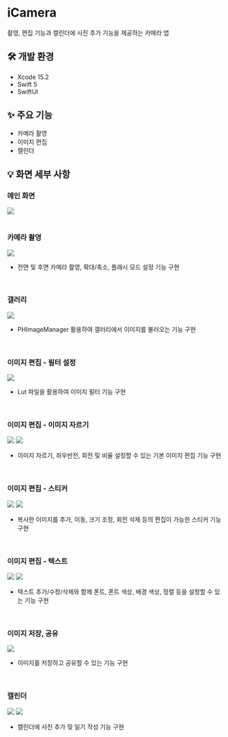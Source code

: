 # iCamera
촬영, 편집 기능과 캘린더에 사진 추가 기능을 제공하는 카메라 앱  

## 🛠️ 개발 환경
- Xcode 15.2
- Swift 5
- SwiftUI

## ✨ 주요 기능
- 카메라 촬영
- 이미지 편집
- 캘린더

## 💡 화면 세부 사항  

### 메인 화면
![](https://velog.velcdn.com/images/findjayu/post/ac82d507-7750-40ca-b4e4-f79b0f7508dd/image.png)
<br>
<br>
### 카메라 촬영
![](https://velog.velcdn.com/images/findjayu/post/bbd89d5f-99ae-4980-9e9e-31f04e0af8ec/image.png)
- 전면 및 후면 카메라 촬영, 확대/축소, 플래시 모드 설정 기능 구현
<br>

### 갤러리
![](https://velog.velcdn.com/images/findjayu/post/452535f9-0954-4340-bb1e-df935ee73a1b/image.png)
- PHImageManager 활용하여 갤러리에서 이미지를 불러오는 기능 구현
<br>

### 이미지 편집 - 필터 설정
![](https://velog.velcdn.com/images/findjayu/post/f026f357-9586-476b-8f53-62c1c1f329ed/image.png)
- Lut 파일을 활용하여 이미지 필터 기능 구현
<br>

### 이미지 편집 - 이미지 자르기
![](https://velog.velcdn.com/images/findjayu/post/1f774206-18ef-4b62-ac4e-afaa6a77de44/image.png)
![](https://velog.velcdn.com/images/findjayu/post/c81337c5-0a2d-46e2-bcf0-7e8a99a1a867/image.png)
- 이미지 자르기, 좌우반전, 회전 및 비율 설정할 수 있는 기본 이미지 편집 기능 구현
<br>

### 이미지 편집 - 스티커
![](https://velog.velcdn.com/images/findjayu/post/5afd74a8-38a2-445b-a985-892f6ddcac14/image.png)
![](https://velog.velcdn.com/images/findjayu/post/db682e46-98e6-4e15-8772-8fbac1536710/image.png)
- 복사한 이미지를 추가, 이동, 크기 조정, 회전 삭제 등의 편집이 가능한 스티커 기능 구현
<br>

### 이미지 편집 - 텍스트
![](https://velog.velcdn.com/images/findjayu/post/76e62f84-0778-41c1-8442-455ebb820eb1/image.png)
![](https://velog.velcdn.com/images/findjayu/post/1049af8c-e74b-4d3d-8553-3d355cae6627/image.png)
- 텍스트 추가/수정/삭제와 함께 폰트, 폰트 색상, 배경 색상, 정렬 등을 설정할 수 있는 기능 구현
<br>

### 이미지 저장, 공유
![](https://velog.velcdn.com/images/findjayu/post/f94cb4d4-00fa-4422-bc5c-7bef496b1958/image.png)
- 이미지를 저장하고 공유할 수 있는 기능 구현
<br>

### 캘린더
![](https://velog.velcdn.com/images/findjayu/post/8fd3390a-4cf4-4d2c-ad7f-17ba45bfa2ce/image.png)
![](https://velog.velcdn.com/images/findjayu/post/9766ea05-839e-4b41-b75f-dd4ae69e9104/image.png)
- 캘린더에 사진 추가 및 일기 작성 기능 구현

